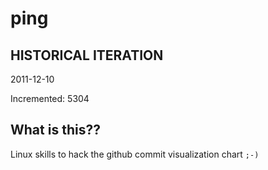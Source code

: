# ping

## HISTORICAL ITERATION
2011-12-10

Incremented: 5304

## What is this?? 
Linux skills to hack the github commit visualization chart `;-)`
